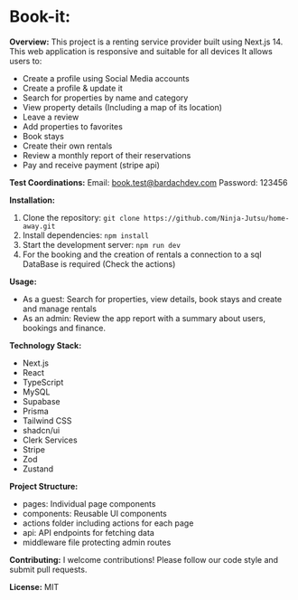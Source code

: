 # Book-it:

**Overview:**
This project is a renting service provider built using Next.js 14.
This web application is responsive and suitable for all devices
 It allows users to:

- Create a profile using Social Media accounts
- Create a profile & update it
- Search for properties by name and category
- View property details (Including a map of its location)
- Leave a review
- Add properties to favorites
- Book stays
- Create their own rentals
- Review a monthly report of their reservations
- Pay and receive payment (stripe api)

**Test Coordinations:**
Email: book.test@bardachdev.com
Password: 123456

**Installation:**

1. Clone the repository: `git clone https://github.com/Ninja-Jutsu/home-away.git`
2. Install dependencies: `npm install`
3. Start the development server: `npm run dev`
4. For the booking and the creation of rentals a connection to a sql DataBase is required (Check the actions)

**Usage:**

- As a guest: Search for properties, view details, book stays and create and manage rentals
- As an admin: Review the app report with a summary about users, bookings and finance.

**Technology Stack:**

- Next.js
- React
- TypeScript
- MySQL
- Supabase
- Prisma
- Tailwind CSS
- shadcn/ui
- Clerk Services
- Stripe
- Zod
- Zustand

**Project Structure:**

- pages: Individual page components
- components: Reusable UI components
- actions folder including actions for each page
- api: API endpoints for fetching data
- middleware file protecting admin routes

**Contributing:**
I welcome contributions! Please follow our code style and submit pull requests.

**License:**
MIT
